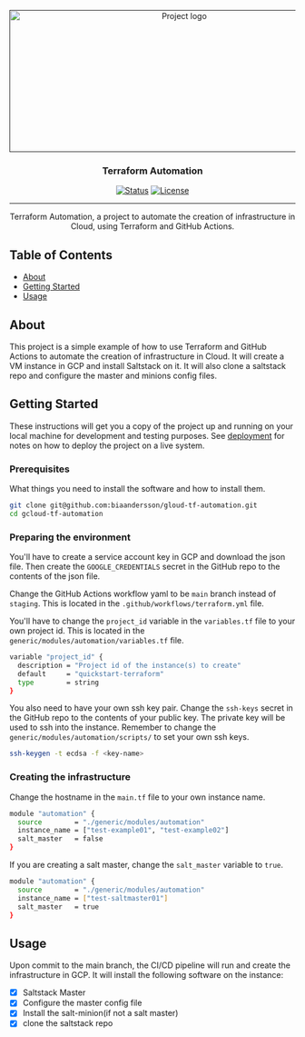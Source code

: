 <p align="center">
  <a href="" rel="noopener">
 <img width=600px height=250px src="https://miro.medium.com/v2/resize:fit:1400/1*I1tkE4KvxSfShAZDllAGBA.png" alt="Project logo"></a>
</p>

<h3 align="center">Terraform Automation</h3>

<div align="center">

[![Status](https://img.shields.io/badge/status-active-success.svg)]()
[![License](https://img.shields.io/badge/license-MIT-blue.svg)](/LICENSE)

</div>

---

<p align="center"> Terraform Automation, a project to automate the creation of infrastructure in Cloud, using Terraform and GitHub Actions.
    <br> 
</p>

## Table of Contents

- [About](#about)
- [Getting Started](#getting_started)
- [Usage](#usage)

## About <a name = "about"></a>

This project is a simple example of how to use Terraform and GitHub Actions to automate the creation of infrastructure in Cloud. It will create a VM instance in GCP and install Saltstack on it. It will also clone a saltstack repo and configure the master and minions config files.

## Getting Started <a name = "getting_started"></a>

These instructions will get you a copy of the project up and running on your local machine for development and testing purposes. See [deployment](#usage) for notes on how to deploy the project on a live system.

### Prerequisites

What things you need to install the software and how to install them.

```bash
git clone git@github.com:biaandersson/gloud-tf-automation.git
cd gcloud-tf-automation
```

### Preparing the environment

You'll have to create a service account key in GCP and download the json file. Then create the `GOOGLE_CREDENTIALS` secret in the GitHub repo to the contents of the json file.

Change the GitHub Actions workflow yaml to be `main` branch instead of `staging`. This is located in the `.github/workflows/terraform.yml` file.

You'll have to change the `project_id` variable in the `variables.tf` file to your own project id. This is located in the `generic/modules/automation/variables.tf` file.

```bash
variable "project_id" {
  description = "Project id of the instance(s) to create"
  default     = "quickstart-terraform"
  type        = string
}
```

You also need to have your own ssh key pair. Change the `ssh-keys` secret in the GitHub repo to the contents of your public key. The private key will be used to ssh into the instance. Remember to change the `generic/modules/automation/scripts/` to set your own ssh keys.

```bash
ssh-keygen -t ecdsa -f <key-name>
```

### Creating the infrastructure

Change the hostname in the `main.tf` file to your own instance name.

```bash
module "automation" {
  source        = "./generic/modules/automation"
  instance_name = ["test-example01", "test-example02"]
  salt_master   = false
}
```

If you are creating a salt master, change the `salt_master` variable to `true`.

```bash
module "automation" {
  source        = "./generic/modules/automation"
  instance_name = ["test-saltmaster01"]
  salt_master   = true
}
```

## Usage <a name = "usage"></a>

Upon commit to the main branch, the CI/CD pipeline will run and create the infrastructure in GCP.
It will install the following software on the instance:

- [x] Saltstack Master
- [x] Configure the master config file
- [x] Install the salt-minion(if not a salt master)
- [x] clone the saltstack repo
